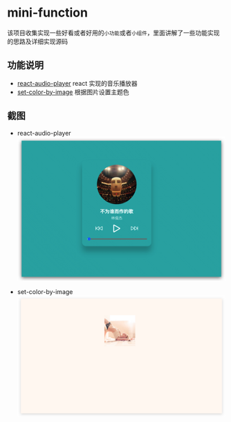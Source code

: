 # mini-function

该项目收集实现一些好看或者好用的`小功能`或者`小组件`，里面讲解了一些功能实现的思路及详细实现源码

## 功能说明

- [react-audio-player](./react-audio-player) react 实现的音乐播放器
- [set-color-by-image](./set-color-by-image) 根据图片设置主题色

## 截图

- react-audio-player
  ![react-audio-player](./assets/img-001-react-audio-player.png)

- set-color-by-image
  ![set-color-by-image](./assets/img-002-set-color-by-image.png)
